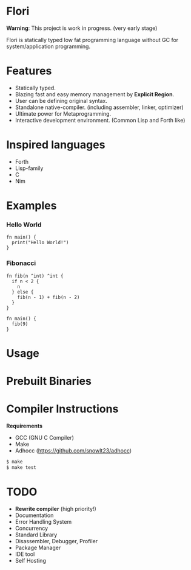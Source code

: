 # Flori

**Warning**: This project is work in progress. (very early stage)

Flori is statically typed low fat programming language without GC for system/application programming.

# Features

- Statically typed.
- Blazing fast and easy memory management by **Explicit Region**.
- User can be defining original syntax.
- Standalone native-compiler. (including assembler, linker, optimizer)
- Ultimate power for Metaprogramming.
- Interactive development environment. (Common Lisp and Forth like)

# Inspired languages

- Forth
- Lisp-family
- C
- Nim

# Examples

### Hello World
```
fn main() {
  print("Hello World!")
}
```

### Fibonacci
```
fn fib(n ^int) ^int {
  if n < 2 {
    n
  } else {
    fib(n - 1) + fib(n - 2)
  }
}

fn main() {
  fib(9)
}
```

# Usage

<TODO>

# Prebuilt Binaries

<TODO>

# Compiler Instructions

**Requirements**

- GCC (GNU C Compiler)
- Make
- Adhocc (<https://github.com/snowlt23/adhocc>)

```sh
$ make
$ make test
```

# TODO

- **Rewrite compiler** (high priority!)
- Documentation
- Error Handling System
- Concurrency
- Standard Library
- Disassembler, Debugger, Profiler
- Package Manager
- IDE tool
- Self Hosting
